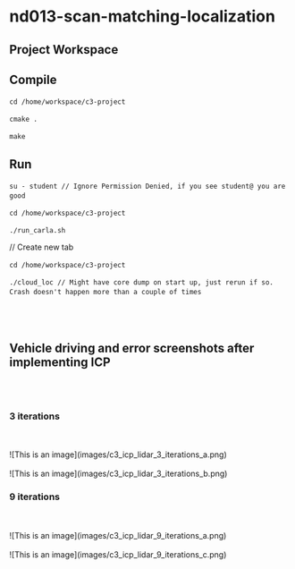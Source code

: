 
# nd013-scan-matching-localization

## Project Workspace

## Compile

`cd /home/workspace/c3-project`

`cmake .`

`make`

## Run

`su - student // Ignore Permission Denied, if you see student@ you are good`

`cd /home/workspace/c3-project`

`./run_carla.sh`

// Create new tab

`cd /home/workspace/c3-project`

`./cloud_loc // Might have core dump on start up, just rerun if so. Crash doesn't happen more than a couple of times`
<br>
<br>
<br>
<br>


## Vehicle driving and error screenshots after implementing ICP
<br>
<br>

### 3 iterations
<br>
<br>
![This is an image](images/c3_icp_lidar_3_iterations_a.png)

<br>
<br>
![This is an image](images/c3_icp_lidar_3_iterations_b.png)


### 9 iterations
<br>
<br>
![This is an image](images/c3_icp_lidar_9_iterations_a.png)
<br>
<br>
![This is an image](images/c3_icp_lidar_9_iterations_c.png)

<br>
<br>
<br>
<br>
